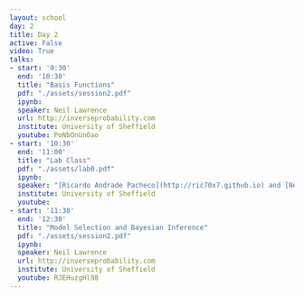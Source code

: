 ```yaml
---
layout: school
day: 2
title: Day 2
active: False
video: True
talks:
- start: '9:30'
  end: '10:30'
  title: "Basis Functions"
  pdf: "./assets/session2.pdf"
  ipynb: 
  speaker: Neil Lawrence
  url: http://inverseprobability.com
  institute: University of Sheffield
  youtube: PoNbOnUnOao
- start: '10:30'
  end: '11:00'
  title: "Lab Class"
  pdf: "./assets/lab0.pdf"
  ipynb: 
  speaker: "[Ricardo Andrade Pacheco](http://ric70x7.github.io) and [Neil Lawrence](http://inverseprobability.com)"
  institute: University of Sheffield
  youtube: 
- start: '11:30'
  end: '12:30'
  title: "Model Selection and Bayesian Inference"
  pdf: "./assets/session2.pdf"
  ipynb: 
  speaker: Neil Lawrence
  url: http://inverseprobability.com
  institute: University of Sheffield
  youtube: RJEHuzgHl98
---
```

